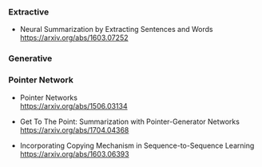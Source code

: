 ### Extractive
- Neural Summarization by Extracting Sentences and Words  
https://arxiv.org/abs/1603.07252 
  
### Generative

### Pointer Network
- Pointer Networks  
https://arxiv.org/abs/1506.03134  
  
- Get To The Point: Summarization with Pointer-Generator Networks  
https://arxiv.org/abs/1704.04368  
  
- Incorporating Copying Mechanism in Sequence-to-Sequence Learning   
https://arxiv.org/abs/1603.06393  
